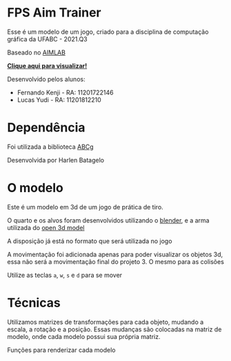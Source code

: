 # FPS Aim Trainer

Esse é um modelo de um jogo, criado para a disciplina de computação gráfica da UFABC - 2021.Q3

Baseado no [AIMLAB](https://aimlab.gg/) 

**[Clique aqui para visualizar!](https://lucasyudicassin.github.io/fpsAimTrainerV1/index.html)**

Desenvolvido pelos alunos:
 - Fernando Kenji - RA: 11201722146
 - Lucas Yudi - RA: 11201812210

# Dependência

Foi utilizada a biblioteca [ABCg](https://github.com/hbatagelo/abcg)

Desenvolvida por Harlen Batagelo


# O modelo
Este é um modelo em 3d de um jogo de prática de tiro.

O quarto e os alvos foram desenvolvidos utilizando o [blender](https://www.blender.org/), e a arma utilizada do [open 3d model](https://open3dmodel.com/pt/3d-models/scifi-handgun_39931.html)

A disposição já está no formato que será utilizada no jogo

A movimentação foi adicionada apenas para poder visualizar os objetos 3d, essa não será a movimentação final do projeto 3. O mesmo para as colisões

Utilize as teclas `a`, `w`, `s` e `d` para se mover


# Técnicas
Utilizamos matrizes de transformações para cada objeto, mudando a escala, a rotação e a posição. Essas mudanças são colocadas na matriz de modelo, onde cada modelo possui sua própria matriz.

Funções para renderizar cada modelo

